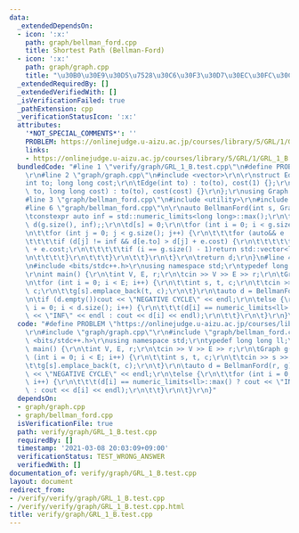 ```yaml
---
data:
  _extendedDependsOn:
  - icon: ':x:'
    path: graph/bellman_ford.cpp
    title: Shortest Path (Bellman-Ford)
  - icon: ':x:'
    path: graph/graph.cpp
    title: "\u30B0\u30E9\u30D5\u7528\u30C6\u30F3\u30D7\u30EC\u30FC\u30C8"
  _extendedRequiredBy: []
  _extendedVerifiedWith: []
  _isVerificationFailed: true
  _pathExtension: cpp
  _verificationStatusIcon: ':x:'
  attributes:
    '*NOT_SPECIAL_COMMENTS*': ''
    PROBLEM: https://onlinejudge.u-aizu.ac.jp/courses/library/5/GRL/1/GRL_1_B
    links:
    - https://onlinejudge.u-aizu.ac.jp/courses/library/5/GRL/1/GRL_1_B
  bundledCode: "#line 1 \"verify/graph/GRL_1_B.test.cpp\"\n#define PROBLEM \"https://onlinejudge.u-aizu.ac.jp/courses/library/5/GRL/1/GRL_1_B\"\
    \r\n#line 2 \"graph/graph.cpp\"\n#include <vector>\r\n\r\nstruct Edge {\r\n\t\
    int to; long long cost;\r\n\tEdge(int to) : to(to), cost(1) {};\r\n\tEdge(int\
    \ to, long long cost) : to(to), cost(cost) {}\r\n};\r\nusing Graph = vector<vector<Edge>>;\n\
    #line 3 \"graph/bellman_ford.cpp\"\n#include <utility>\r\n#include <limits>\r\n\
    #line 6 \"graph/bellman_ford.cpp\"\n\r\nauto BellmanFord(int s, Graph& g) {\r\n\
    \tconstexpr auto inf = std::numeric_limits<long long>::max();\r\n\tstd::vector\
    \ d(g.size(), inf);;\r\n\td[s] = 0;\r\n\tfor (int i = 0; i < g.size(); i++) {\r\
    \n\t\tfor (int j = 0; j < g.size(); j++) {\r\n\t\t\tfor (auto&& e : g[j]) {\r\n\
    \t\t\t\tif (d[j] != inf && d[e.to] > d[j] + e.cost) {\r\n\t\t\t\t\td[e.to] = d[j]\
    \ + e.cost;\r\n\t\t\t\t\tif (i == g.size() - 1)return std::vector<long long>();\r\
    \n\t\t\t\t}\r\n\t\t\t}\r\n\t\t}\r\n\t}\r\n\treturn d;\r\n}\n#line 4 \"verify/graph/GRL_1_B.test.cpp\"\
    \n#include <bits/stdc++.h>\r\nusing namespace std;\r\ntypedef long long ll;\r\n\
    \r\nint main() {\r\n\tint V, E, r;\r\n\tcin >> V >> E >> r;\r\n\tGraph g(V);\r\
    \n\tfor (int i = 0; i < E; i++) {\r\n\t\tint s, t, c;\r\n\t\tcin >> s >> t >>\
    \ c;\r\n\t\tg[s].emplace_back(t, c);\r\n\t}\r\n\tauto d = BellmanFord(r, g);\r\
    \n\tif (d.empty())cout << \"NEGATIVE CYCLE\" << endl;\r\n\telse {\r\n\t\tfor (int\
    \ i = 0; i < d.size(); i++) {\r\n\t\t\t(d[i] == numeric_limits<ll>::max() ? cout\
    \ << \"INF\" << endl : cout << d[i] << endl);\r\n\t\t}\r\n\t}\r\n}\n"
  code: "#define PROBLEM \"https://onlinejudge.u-aizu.ac.jp/courses/library/5/GRL/1/GRL_1_B\"\
    \r\n#include \"graph/graph.cpp\"\r\n#include \"graph/bellman_ford.cpp\"\r\n#include\
    \ <bits/stdc++.h>\r\nusing namespace std;\r\ntypedef long long ll;\r\n\r\nint\
    \ main() {\r\n\tint V, E, r;\r\n\tcin >> V >> E >> r;\r\n\tGraph g(V);\r\n\tfor\
    \ (int i = 0; i < E; i++) {\r\n\t\tint s, t, c;\r\n\t\tcin >> s >> t >> c;\r\n\
    \t\tg[s].emplace_back(t, c);\r\n\t}\r\n\tauto d = BellmanFord(r, g);\r\n\tif (d.empty())cout\
    \ << \"NEGATIVE CYCLE\" << endl;\r\n\telse {\r\n\t\tfor (int i = 0; i < d.size();\
    \ i++) {\r\n\t\t\t(d[i] == numeric_limits<ll>::max() ? cout << \"INF\" << endl\
    \ : cout << d[i] << endl);\r\n\t\t}\r\n\t}\r\n}"
  dependsOn:
  - graph/graph.cpp
  - graph/bellman_ford.cpp
  isVerificationFile: true
  path: verify/graph/GRL_1_B.test.cpp
  requiredBy: []
  timestamp: '2021-03-08 20:03:09+09:00'
  verificationStatus: TEST_WRONG_ANSWER
  verifiedWith: []
documentation_of: verify/graph/GRL_1_B.test.cpp
layout: document
redirect_from:
- /verify/verify/graph/GRL_1_B.test.cpp
- /verify/verify/graph/GRL_1_B.test.cpp.html
title: verify/graph/GRL_1_B.test.cpp
---
```

